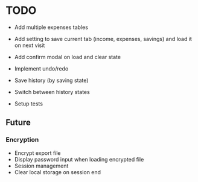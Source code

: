 # TODO

- Add multiple expenses tables

- Add setting to save current tab (income, expenses, savings) and load it on next visit

- Add confirm modal on load and clear state

- Implement undo/redo

- Save history (by saving state)
- Switch between history states

- Setup tests

## Future

### Encryption
- Encrypt export file
- Display password input when loading encrypted file
- Session management
- Clear local storage on session end